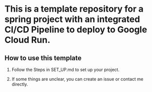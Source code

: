 # This is a template repository for a spring project with an integrated CI/CD Pipeline to deploy to Google Cloud Run.

## How to use this template

1. Follow the Steps in SET_UP.md to set up your project.

2. If some things are unclear, you can create an issue or contact me directly.